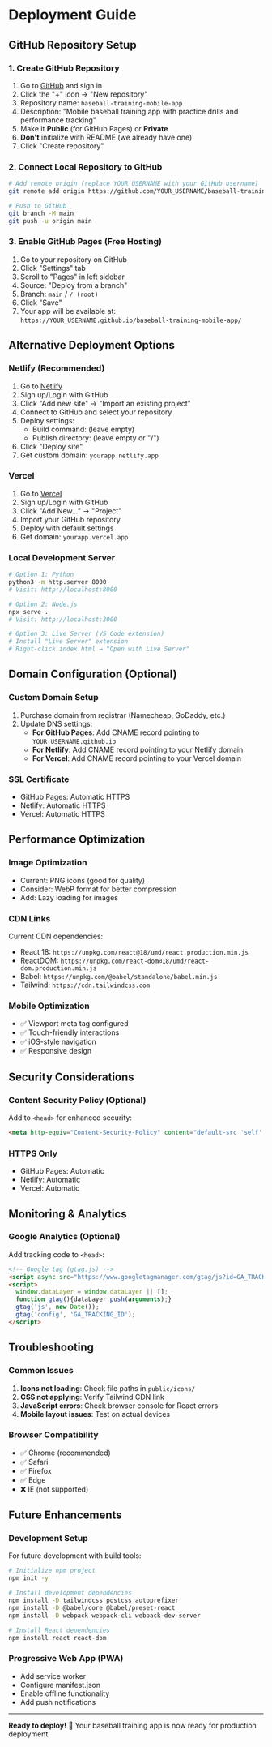 # Deployment Guide

## GitHub Repository Setup

### 1. Create GitHub Repository
1. Go to [GitHub](https://github.com) and sign in
2. Click the "+" icon → "New repository"
3. Repository name: `baseball-training-mobile-app`
4. Description: "Mobile baseball training app with practice drills and performance tracking"
5. Make it **Public** (for GitHub Pages) or **Private**
6. **Don't** initialize with README (we already have one)
7. Click "Create repository"

### 2. Connect Local Repository to GitHub
```bash
# Add remote origin (replace YOUR_USERNAME with your GitHub username)
git remote add origin https://github.com/YOUR_USERNAME/baseball-training-mobile-app.git

# Push to GitHub
git branch -M main
git push -u origin main
```

### 3. Enable GitHub Pages (Free Hosting)
1. Go to your repository on GitHub
2. Click "Settings" tab
3. Scroll to "Pages" in left sidebar
4. Source: "Deploy from a branch"
5. Branch: `main` / `/ (root)`
6. Click "Save"
7. Your app will be available at: `https://YOUR_USERNAME.github.io/baseball-training-mobile-app/`

## Alternative Deployment Options

### Netlify (Recommended)
1. Go to [Netlify](https://netlify.com)
2. Sign up/Login with GitHub
3. Click "Add new site" → "Import an existing project"
4. Connect to GitHub and select your repository
5. Deploy settings:
   - Build command: (leave empty)
   - Publish directory: (leave empty or "/")
6. Click "Deploy site"
7. Get custom domain: `yourapp.netlify.app`

### Vercel
1. Go to [Vercel](https://vercel.com)
2. Sign up/Login with GitHub
3. Click "Add New..." → "Project"
4. Import your GitHub repository
5. Deploy with default settings
6. Get domain: `yourapp.vercel.app`

### Local Development Server
```bash
# Option 1: Python
python3 -m http.server 8000
# Visit: http://localhost:8000

# Option 2: Node.js
npx serve .
# Visit: http://localhost:3000

# Option 3: Live Server (VS Code extension)
# Install "Live Server" extension
# Right-click index.html → "Open with Live Server"
```

## Domain Configuration (Optional)

### Custom Domain Setup
1. Purchase domain from registrar (Namecheap, GoDaddy, etc.)
2. Update DNS settings:
   - **For GitHub Pages**: Add CNAME record pointing to `YOUR_USERNAME.github.io`
   - **For Netlify**: Add CNAME record pointing to your Netlify domain
   - **For Vercel**: Add CNAME record pointing to your Vercel domain

### SSL Certificate
- GitHub Pages: Automatic HTTPS
- Netlify: Automatic HTTPS
- Vercel: Automatic HTTPS

## Performance Optimization

### Image Optimization
- Current: PNG icons (good for quality)
- Consider: WebP format for better compression
- Add: Lazy loading for images

### CDN Links
Current CDN dependencies:
- React 18: `https://unpkg.com/react@18/umd/react.production.min.js`
- ReactDOM: `https://unpkg.com/react-dom@18/umd/react-dom.production.min.js`
- Babel: `https://unpkg.com/@babel/standalone/babel.min.js`
- Tailwind: `https://cdn.tailwindcss.com`

### Mobile Optimization
- ✅ Viewport meta tag configured
- ✅ Touch-friendly interactions
- ✅ iOS-style navigation
- ✅ Responsive design

## Security Considerations

### Content Security Policy (Optional)
Add to `<head>` for enhanced security:
```html
<meta http-equiv="Content-Security-Policy" content="default-src 'self' 'unsafe-inline' https://unpkg.com https://cdn.tailwindcss.com https://fonts.googleapis.com">
```

### HTTPS Only
- GitHub Pages: Automatic
- Netlify: Automatic
- Vercel: Automatic

## Monitoring & Analytics

### Google Analytics (Optional)
Add tracking code to `<head>`:
```html
<!-- Google tag (gtag.js) -->
<script async src="https://www.googletagmanager.com/gtag/js?id=GA_TRACKING_ID"></script>
<script>
  window.dataLayer = window.dataLayer || [];
  function gtag(){dataLayer.push(arguments);}
  gtag('js', new Date());
  gtag('config', 'GA_TRACKING_ID');
</script>
```

## Troubleshooting

### Common Issues
1. **Icons not loading**: Check file paths in `public/icons/`
2. **CSS not applying**: Verify Tailwind CDN link
3. **JavaScript errors**: Check browser console for React errors
4. **Mobile layout issues**: Test on actual devices

### Browser Compatibility
- ✅ Chrome (recommended)
- ✅ Safari
- ✅ Firefox
- ✅ Edge
- ❌ IE (not supported)

## Future Enhancements

### Development Setup
For future development with build tools:
```bash
# Initialize npm project
npm init -y

# Install development dependencies
npm install -D tailwindcss postcss autoprefixer
npm install -D @babel/core @babel/preset-react
npm install -D webpack webpack-cli webpack-dev-server

# Install React dependencies
npm install react react-dom
```

### Progressive Web App (PWA)
- Add service worker
- Configure manifest.json
- Enable offline functionality
- Add push notifications

---

**Ready to deploy!** 🚀
Your baseball training app is now ready for production deployment.